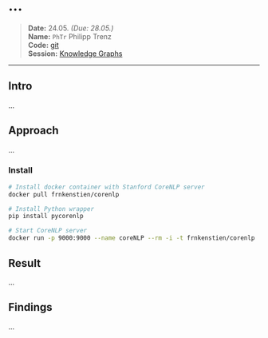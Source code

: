 # ...

> **Date:** 24.05. *(Due: 28.05.)*  
> **Name:** `PhTr` Philipp Trenz  
> **Code:**
> [git](https://github.com/philipptrenz/Text-Visualisation-in-Practice/tree/master/07_knowledge_graphs)  
> **Session:** [Knowledge Graphs](../index)

----

## Intro

...

## Approach

...

### Install
 

```bash
# Install docker container with Stanford CoreNLP server
docker pull frnkenstien/corenlp

# Install Python wrapper
pip install pycorenlp

# Start CoreNLP server
docker run -p 9000:9000 --name coreNLP --rm -i -t frnkenstien/corenlp
```

## Result

...

## Findings

...

